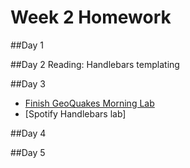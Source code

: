 
# Week 2 Homework

##Day 1

##Day 2 
Reading: Handlebars templating

##Day 3
-  [Finish GeoQuakes Morning Lab](https://github.com/sf-wdi-33/geoquakes)
-  [Spotify Handlebars lab]

##Day 4

##Day 5
